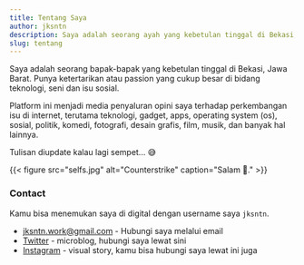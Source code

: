 ```yaml
---
title: Tentang Saya
author: jksntn
description: Saya adalah seorang ayah yang kebetulan tinggal di Bekasi, Jawa Barat. Punya ketertarikan atau passion yang cukup besar di bidang teknologi, seni, dan desain. 
slug: tentang
---
```


Saya adalah seorang bapak-bapak yang kebetulan tinggal di Bekasi, Jawa Barat. Punya ketertarikan atau passion yang cukup besar di bidang teknologi, seni dan isu sosial. 

Platform ini menjadi media penyaluran opini saya terhadap perkembangan isu di internet, terutama teknologi, gadget, apps, operating system (os), sosial, politik, komedi, fotografi, desain grafis, film, musik, dan banyak hal lainnya.

Tulisan diupdate kalau lagi sempet... 😅

{{< figure src="selfs.jpg" alt="Counterstrike" caption="Salam 🤘." >}}

### Contact

Kamu bisa menemukan saya di digital dengan username saya `jksntn`.

- [jksntn.work@gmail.com](mailto:jksntn.work@gmail.com) - Hubungi saya melalui email
- [Twitter](https://twitter.com/jksntn) - microblog, hubungi saya lewat sini
- [Instagram](https://instagram.com/jksntn) - visual story, kamu bisa hubungi saya lewat ini juga
